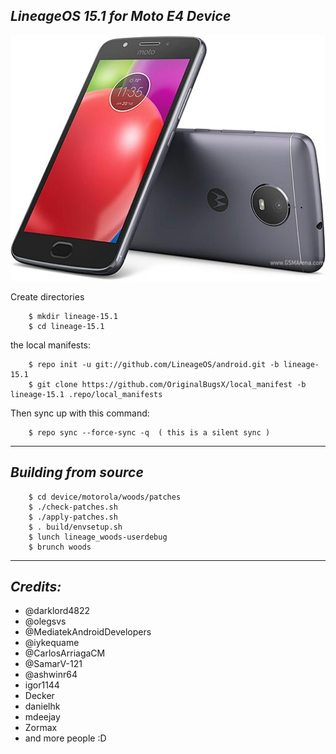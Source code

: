 _LineageOS 15.1 for Moto E4 Device_
------------------------------------

![Motorola Moto E4](/device/motorola-moto-e4.jpg "Motorola Moto E4")


Create directories
```
	$ mkdir lineage-15.1
	$ cd lineage-15.1
```
the local manifests:
```
	$ repo init -u git://github.com/LineageOS/android.git -b lineage-15.1
	$ git clone https://github.com/OriginalBugsX/local_manifest -b lineage-15.1 .repo/local_manifests
```
Then sync up with this command:
```
	$ repo sync --force-sync -q  ( this is a silent sync )
```
-------------
 
_Building from source_
---------------
```
	$ cd device/motorola/woods/patches
	$ ./check-patches.sh
	$ ./apply-patches.sh
	$ . build/envsetup.sh
	$ lunch lineage_woods-userdebug
	$ brunch woods
```
-------------
 
_Credits:_
---------------
- @darklord4822
- @olegsvs 
- @MediatekAndroidDevelopers 
- @iykequame 
- @CarlosArriagaCM
- @SamarV-121 
- @ashwinr64 
- igor1144 
- Decker 
- danielhk 
- mdeejay 
- Zormax 
- and more people :D
